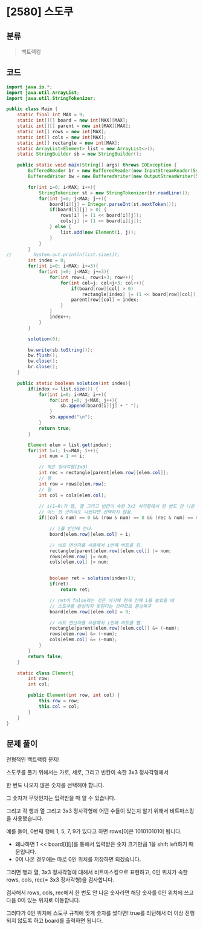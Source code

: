 # [2580] 스도쿠

## 분류
> 백트랙킹

## 코드
```java
import java.io.*;
import java.util.ArrayList;
import java.util.StringTokenizer;

public class Main {
    static final int MAX = 9;
    static int[][] board = new int[MAX][MAX];
    static int[][] parent = new int[MAX][MAX];
    static int[] rows = new int[MAX];
    static int[] cols = new int[MAX];
    static int[] rectangle = new int[MAX];
    static ArrayList<Element> list = new ArrayList<>();
    static StringBuilder sb = new StringBuilder();

    public static void main(String[] args) throws IOException {
        BufferedReader br = new BufferedReader(new InputStreamReader(System.in));
        BufferedWriter bw = new BufferedWriter(new OutputStreamWriter(System.out));

        for(int i=0; i<MAX; i++){
            StringTokenizer st = new StringTokenizer(br.readLine());
            for(int j=0; j<MAX; j++){
                board[i][j] = Integer.parseInt(st.nextToken());
                if(board[i][j] > 0) {
                    rows[i] |= (1 << board[i][j]);
                    cols[j] |= (1 << board[i][j]);
                } else {
                    list.add(new Element(i, j));
                }
            }
        }
//        System.out.println(list.size());
        int index = 0;
        for(int i=0; i<MAX; i+=3){
            for(int j=0; j<MAX; j+=3){
                for(int row=i; row<i+3; row++){
                    for(int col=j; col<j+3; col++){
                        if(board[row][col] > 0)
                            rectangle[index] |= (1 << board[row][col]);
                        parent[row][col] = index;
                    }
                }
                index++;
            }
        }

        solution(0);

        bw.write(sb.toString());
        bw.flush();
        bw.close();
        br.close();
    }

    public static boolean solution(int index){
        if(index >= list.size()) {
            for(int i=0; i<MAX; i++){
                for(int j=0; j<MAX; j++){
                    sb.append(board[i][j] + " ");
                }
                sb.append("\n");
            }
            return true;
        }

        Element elem = list.get(index);
        for(int i=1; i<=MAX; i++){
            int num = 1 << i;

            // 작은 정사각형(3x3)
            int rec = rectangle[parent[elem.row][elem.col]];
            // 행
            int row = rows[elem.row];
            // 열
            int col = cols[elem.col];
            
            // i(1~9)가 행, 열 그리고 빈칸이 속한 3x3 사각형에서 한 번도 안 나온 수라면 선택
            // 어느 한 곳이라도 나왔다면 선택하지 않음.
            if((col & num) == 0 && (row & num) == 0 && (rec & num) == 0){

                // i를 빈칸에 쓴다.
                board[elem.row][elem.col] = i;

                // 비트 연산자를 사용해서 i번째 비트를 킴.
                rectangle[parent[elem.row][elem.col]] |= num;
                rows[elem.row] |= num;
                cols[elem.col] |= num;


                boolean ret = solution(index+1);
                if(ret)
                    return ret;

                // ret이 false라는 것은 여기에 현재 칸에 i를 놓았을 떄
                // 스도쿠를 완성하지 못한다는 것이므로 원상복구
                board[elem.row][elem.col] = 0;

                // 비트 연산자를 사용해서 i번째 비트를 뺌.
                rectangle[parent[elem.row][elem.col]] &= (~num);
                rows[elem.row] &= (~num);
                cols[elem.col] &= (~num);
            }
        }
        return false;
    }

    static class Element{
        int row;
        int col;

        public Element(int row, int col) {
            this.row = row;
            this.col = col;
        }
    }
}
```

## 문제 풀이
전형적인 백트랙킹 문제!

스도쿠를 풀기 위해서는 가로, 세로, 그리고 빈칸이 속한 3x3 정사각형에서 

한 번도 나오지 않은 숫자를 선택해야 합니다.

그 숫자가 무엇인지는 입력받을 때 알 수 있습니다.

그리고 각 행과 열 그리고 3x3 정사각형에 어떤 수들이 있는지 알기 위해서 비트마스킹을 사용했습니다.

예를 들어, 0번째 행에 1, 5, 7, 9가 있다고 하면 rows[0]은 101010101이 됩니다.
   - 왜냐하면 1 << board[i][j]를 통해서 입력받은 숫자 크기만큼 1을 shift left하기 때문입니다.
   - 0이 나온 경우에는 따로 0인 위치를 저장하면 되겠습니다.

그러면 행과 열, 3x3 정사각형에 대해서 비트마스킹으로 표현하고, 0인 위치가 속한 rows, cols, rec(= 3x3 정사각형)을 검사합니다.

검사해서 rows, cols, rec에서 한 번도 안 나온 숫자라면 해당 숫자를 0인 위치에 쓰고 다음 0이 있는 위치로 이동합니다.

그러다가 0인 위치에 스도쿠 규칙에 맞게 숫자를 썼다면! true를 리턴해서 더 이상 진행되지 않도록 하고 board를 출력하면 됩니다.